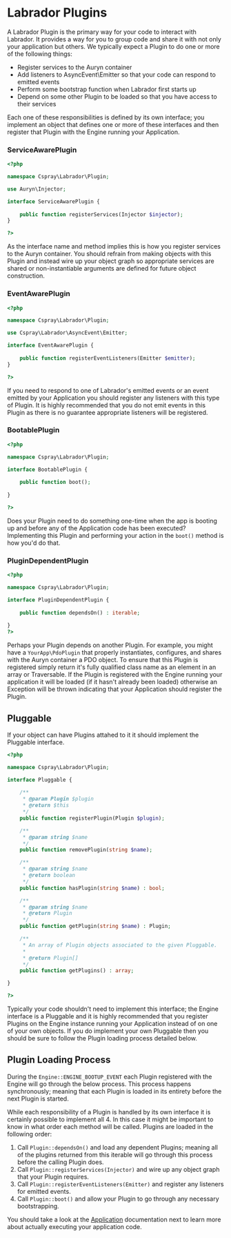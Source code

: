 # Labrador Plugins

A Labrador Plugin is the primary way for your code to interact with Labrador. It provides a 
way for you to group code and share it with not only your application but others. We typically 
expect a Plugin to do one or more of the following things:

- Register services to the Auryn container
- Add listeners to AsyncEvent\Emitter so that your code can respond to emitted events
- Perform some bootstrap function when Labrador first starts up
- Depend on some other Plugin to be loaded so that you have access to their services

Each one of these responsibilities is defined by its own interface; you implement an 
object that defines one or more of these interfaces and then register that Plugin with 
the Engine running your Application.

### ServiceAwarePlugin

```php
<?php

namespace Cspray\Labrador\Plugin;

use Auryn\Injector;

interface ServiceAwarePlugin {
    
    public function registerServices(Injector $injector);
}

?>
```

As the interface name and method implies this is how you register services to the 
Auryn container. You should refrain from making objects with this Plugin and instead 
wire up your object graph so appropriate services are shared or non-instantiable 
arguments are defined for future object construction.

### EventAwarePlugin

```php
<?php

namespace Cspray\Labrador\Plugin;

use Cspray\Labrador\AsyncEvent\Emitter;

interface EventAwarePlugin {
    
    public function registerEventListeners(Emitter $emitter);
}

?>
```

If you need to respond to one of Labrador's emitted events or an event emitted by your 
Application you should register any listeners with this type of Plugin. It is highly 
recommended that you do not emit events in this Plugin as there is no guarantee 
appropriate listeners will be registered.

### BootablePlugin

```php
<?php

namespace Cspray\Labrador\Plugin;

interface BootablePlugin {
    
    public function boot();
    
}

?>
```

Does your Plugin need to do something one-time when the app is booting up and before 
any of the Application code has been executed? Implementing this Plugin and performing 
your action in the `boot()` method is how you'd do that.

### PluginDependentPlugin

```php
<?php

namespace Cspray\Labrador\Plugin;

interface PluginDependentPlugin {
    
    public function dependsOn() : iterable;
    
}
?>
```

Perhaps your Plugin depends on another Plugin. For example, you might have a `YourApp\PdoPlugin` 
that properly instantiates, configures, and shares with the Auryn container a PDO object. To 
ensure that this Plugin is registered simply return it's fully qualified class name as an 
element in an array or Traversable. If the Plugin is registered with the Engine running 
your application it will be loaded (if it hasn't already been loaded) otherwise an 
Exception will be thrown indicating that your Application should register the Plugin.

## Pluggable

If your object can have Plugins attahed to it it should implement the Pluggable interface.

```php
<?php

namespace Cspray\Labrador\Plugin;

interface Pluggable {
    
    /**
     * @param Plugin $plugin
     * @return $this
     */
    public function registerPlugin(Plugin $plugin);

    /**
     * @param string $name
     */
    public function removePlugin(string $name);

    /**
     * @param string $name
     * @return boolean
     */
    public function hasPlugin(string $name) : bool;

    /**
     * @param string $name
     * @return Plugin
     */
    public function getPlugin(string $name) : Plugin;

    /**
     * An array of Plugin objects associated to the given Pluggable.
     *
     * @return Plugin[]
     */
    public function getPlugins() : array;

}

?>
```

Typically your code shouldn't need to implement this interface; the Engine interface is 
a Pluggable and it is highly recommended that you register Plugins on the Engine 
instance running your Application instead of on one of your own objects. If you do 
implement your own Pluggable then you should be sure to follow the Plugin loading 
process detailed below.

## Plugin Loading Process

During the `Engine::ENGINE_BOOTUP_EVENT` each Plugin registered with the Engine will go 
through the below process. This process happens synchronously; meaning that each Plugin 
is loaded in its entirety before the next Plugin is started.

While each responsibility of a Plugin is handled by its own interface it is certainly 
possible to implement all 4. In this case it might be important to know in what order 
each method will be called. Plugins are loaded in the following order:

1. Call `Plugin::dependsOn()` and load any dependent Plugins; meaning all of the plugins
   returned from this iterable will go through this process before the calling Plugin does.
2. Call `Plugin::registerServices(Injector)` and wire up any object graph that your Plugin 
   requires.
3. Call `Plugin::registerEventListeners(Emitter)` and register any listeners for 
   emitted events.
4. Call `Plugin::boot()` and allow your Plugin to go through any necessary bootstrapping.
 

You should take a look at the [Application](../application) documentation next to learn more 
about actually executing your application code.